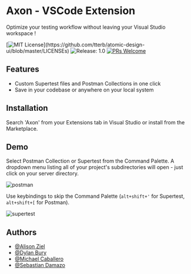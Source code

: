 # Axon - VSCode Extension

Optimize your testing workflow without leaving your Visual Studio workspace ! 

[![MIT License](https://img.shields.io/apm/l/atomic-design-ui.svg?)](https://github.com/tterb/atomic-design-ui/blob/master/LICENSEs) 
![Release: 1.0](https://img.shields.io/badge/Release-1.0-orange) 
[![PRs Welcome](https://img.shields.io/badge/PRs-welcome-blue.svg)](https://github.com/oslabs-beta/axon)
## Features

- Custom Supertest files and Postman Collections in one click
- Save in your codebase or anywhere on your local system

  
## Installation 

Search 'Axon' from your Extensions tab in Visual Studio or install from the Marketplace.
## Demo

Select Postman Collection or Supertest from the Command Palette. A dropdown menu listing all of your project's subdirectories will open - just click on your server directory.

![postman](assets/postman.gif)


Use keybindings to skip the Command Palette (```alt+shift+'``` for Supertest, ```alt+shift+[``` for Postman).

![supertest](assets/supertest.gif)


  
## Authors

- [@Alison Ziel](https://github.com/aliziel)
- [@Dylan Bury](https://github.com/dylanbury)
- [@Michael Caballero](https://github.com/caballeromichael)
- [@Sebastian Damazo](https://github.com/The-Sebastian)
  